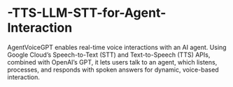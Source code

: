 # -TTS-LLM-STT-for-Agent-Interaction
AgentVoiceGPT enables real-time voice interactions with an AI agent. Using Google Cloud’s Speech-to-Text (STT) and Text-to-Speech (TTS) APIs, combined with OpenAI’s GPT, it lets users talk to an agent, which listens, processes, and responds with spoken answers for dynamic, voice-based interaction.
